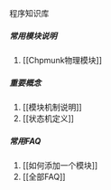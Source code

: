程序知识库

##### 常用模块说明
1. [[Chpmunk物理模块]]

##### 重要概念
1. [[模块机制说明]]
1. [[状态机定义]]

##### 常用FAQ
1. [[如何添加一个模块]]
1. [[全部FAQ]]